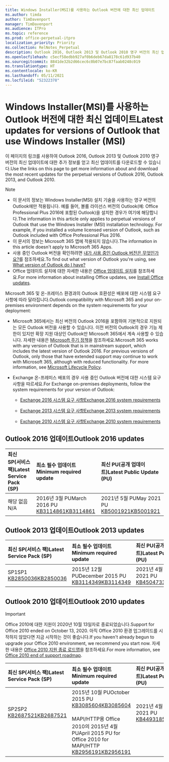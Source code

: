 ```yaml
---
title: Windows Installer(MSI)를 사용하는 Outlook 버전에 대한 최신 업데이트
ms.author: timda
author: TimDavenport
manager: TimDavenport
ms.audience: ITPro
ms.topic: reference
ms.prod: office-perpetual-itpro
localization_priority: Priority
ms.collection: RelNotes_Perpetual
description: Outlook 2016, Outlook 2013 및 Outlook 2010 영구 버전의 최신 업데이트 정보에 대한 링크를 IT 전문가에게 제공합니다.
ms.openlocfilehash: c5ecf58edbb927af0b6deb67da8178c61d937b40
ms.sourcegitcommit: 8841de32b2d66cec6c0b07e7bc87faab0248c019
ms.translationtype: HT
ms.contentlocale: ko-KR
ms.lasthandoff: 05/11/2021
ms.locfileid: "52322378"
---
```

# <a name="latest-updates-for-versions-of-outlook-that-use-windows-installer-msi"></a><span data-ttu-id="0fd94-103">Windows Installer(MSI)를 사용하는 Outlook 버전에 대한 최신 업데이트</span><span class="sxs-lookup"><span data-stu-id="0fd94-103">Latest updates for versions of Outlook that use Windows Installer (MSI)</span></span>

<span data-ttu-id="0fd94-104">이 페이지의 링크를 사용하여 Outlook 2016, Outlook 2013 및 Outlook 2010 영구 버전의 최신 업데이트에 대한 추가 정보를 얻고 최신 업데이트를 다운로드할 수 있습니다.</span><span class="sxs-lookup"><span data-stu-id="0fd94-104">Use the links on this page to get more information about and download the most recent updates for the perpetual versions of Outlook 2016, Outlook 2013, and Outlook 2010.</span></span>
  
> [!NOTE]
> - <span data-ttu-id="0fd94-p101">이 문서의 정보는 Windows Installer(MSI) 설치 기술을 사용하는 영구 버전의 Outlook에만 적용됩니다. 예를 들어, 볼륨 라이선스 버전의 Outlook(예: Office Professional Plus 2016에 포함된 Outlook)을 설치한 경우가 여기에 해당합니다.</span><span class="sxs-lookup"><span data-stu-id="0fd94-p101">The information in this article only applies to perpetual versions of Outlook that use the Windows Installer (MSI) installation technology. For example, if you installed a volume licensed version of Outlook, such as Outlook included with Office Professional Plus 2016.</span></span>
> - <span data-ttu-id="0fd94-107">이 문서의 정보는 Microsoft 365 앱에 적용되지 않습니다.</span><span class="sxs-lookup"><span data-stu-id="0fd94-107">The information in this article doesn't apply to Microsoft 365 Apps.</span></span>
> - <span data-ttu-id="0fd94-108">사용 중인 Outlook 버전을 확인하려면 [내가 사용 중인 Outlook 버전은 무엇인가요?](https://support.office.com/article/b3a9568c-edb5-42b9-9825-d48d82b2257c)를 참조하세요.</span><span class="sxs-lookup"><span data-stu-id="0fd94-108">To find out what version of Outlook you're using, see [What version of Outlook do I have?](https://support.office.com/article/b3a9568c-edb5-42b9-9825-d48d82b2257c)</span></span>
> - <span data-ttu-id="0fd94-109">Office 업데이트 설치에 대한 자세한 내용은 [Office 업데이트 설치](https://support.office.com/article/2ab296f3-7f03-43a2-8e50-46de917611c5)를 참조하세요.</span><span class="sxs-lookup"><span data-stu-id="0fd94-109">For more information about installing Office updates, see [Install Office updates](https://support.office.com/article/2ab296f3-7f03-43a2-8e50-46de917611c5).</span></span> 
  
<span data-ttu-id="0fd94-110">Microsoft 365 및 온-프레미스 환경과의 Outlook 호환성은 배포에 대한 시스템 요구 사항에 따라 달라집니다.</span><span class="sxs-lookup"><span data-stu-id="0fd94-110">Outlook compatibility with Microsoft 365 and your on-premises environment depends on the system requirements for your deployment:</span></span>
  
- <span data-ttu-id="0fd94-p102">Microsoft 365에서는 최신 버전의 Outlook 2016을 포함하여 기본적으로 지원되는 모든 Outlook 버전을 사용할 수 있습니다. 이전 버전의 Outlook의 경우 기능 제한이 있지만 확장 지원 대상인 Outlook만 Microsoft 365에서 계속 사용할 수 있습니다. 자세한 내용은 [Microsoft 주기 정책](https://support.microsoft.com/lifecycle)을 참조하세요.</span><span class="sxs-lookup"><span data-stu-id="0fd94-p102">Microsoft 365 works with any version of Outlook that is in mainstream support, which includes the latest version of Outlook 2016. For previous versions of Outlook, only those that have extended support may continue to work with Microsoft 365, although with reduced functionality. For more information, see [Microsoft Lifecycle Policy](https://support.microsoft.com/lifecycle).</span></span>
    
- <span data-ttu-id="0fd94-114">Exchange 온-프레미스 배포의 경우 사용 중인 Outlook 버전에 대한 시스템 요구 사항을 따르세요.</span><span class="sxs-lookup"><span data-stu-id="0fd94-114">For Exchange on-premises deployments, follow the system requirements for your version of Outlook:</span></span>
    
  - [<span data-ttu-id="0fd94-115">Exchange 2016 시스템 요구 사항</span><span class="sxs-lookup"><span data-stu-id="0fd94-115">Exchange 2016 system requirements</span></span>](/Exchange/plan-and-deploy/system-requirements)
    
  - [<span data-ttu-id="0fd94-116">Exchange 2013 시스템 요구 사항</span><span class="sxs-lookup"><span data-stu-id="0fd94-116">Exchange 2013 system requirements</span></span>](/exchange/exchange-2013-system-requirements-exchange-2013-help)
    
  - <span data-ttu-id="0fd94-117">[Exchange 2010 시스템 요구 사항](/previous-versions/office/exchange-server-2010/aa996719(v=exchg.141))</span><span class="sxs-lookup"><span data-stu-id="0fd94-117">[Exchange 2010 system requirements](/previous-versions/office/exchange-server-2010/aa996719(v=exchg.141))</span></span>

   
## <a name="outlook-2016-updates"></a><span data-ttu-id="0fd94-118">Outlook 2016 업데이트</span><span class="sxs-lookup"><span data-stu-id="0fd94-118">Outlook 2016 updates</span></span>

|<span data-ttu-id="0fd94-119">**최신 SP(서비스 팩)**</span><span class="sxs-lookup"><span data-stu-id="0fd94-119">**Latest Service Pack (SP)**</span></span>|<span data-ttu-id="0fd94-120">**최소 필수 업데이트**</span><span class="sxs-lookup"><span data-stu-id="0fd94-120">**Minimum required update**</span></span>|<span data-ttu-id="0fd94-121">**최신 PU(공개 업데이트)**</span><span class="sxs-lookup"><span data-stu-id="0fd94-121">**Latest Public Update (PU)**</span></span>|
|:-----|:-----|:-----|
|<span data-ttu-id="0fd94-122">해당 없음</span><span class="sxs-lookup"><span data-stu-id="0fd94-122">N/A</span></span>  <br/> |<span data-ttu-id="0fd94-123">2016년 3월 PU</span><span class="sxs-lookup"><span data-stu-id="0fd94-123">March 2016 PU</span></span> <br/>[<span data-ttu-id="0fd94-124">KB3114861</span><span class="sxs-lookup"><span data-stu-id="0fd94-124">KB3114861</span></span>](https://support.microsoft.com/help/3114861) <br/> |<span data-ttu-id="0fd94-125">2021년 5월 PU</span><span class="sxs-lookup"><span data-stu-id="0fd94-125">May 2021 PU</span></span> <br/>[<span data-ttu-id="0fd94-126">KB5001921</span><span class="sxs-lookup"><span data-stu-id="0fd94-126">KB5001921</span></span>](https://support.microsoft.com/help/5001921 ) 

## <a name="outlook-2013-updates"></a><span data-ttu-id="0fd94-127">Outlook 2013 업데이트</span><span class="sxs-lookup"><span data-stu-id="0fd94-127">Outlook 2013 updates</span></span>

|<span data-ttu-id="0fd94-128">**최신 SP(서비스 팩)**</span><span class="sxs-lookup"><span data-stu-id="0fd94-128">**Latest Service Pack (SP)**</span></span>|<span data-ttu-id="0fd94-129">**최소 필수 업데이트**</span><span class="sxs-lookup"><span data-stu-id="0fd94-129">**Minimum required update**</span></span>|<span data-ttu-id="0fd94-130">**최신 PU(공개 업데이트)**</span><span class="sxs-lookup"><span data-stu-id="0fd94-130">**Latest Public Update (PU)**</span></span>|
|:-----|:-----|:-----|
|<span data-ttu-id="0fd94-131">SP1</span><span class="sxs-lookup"><span data-stu-id="0fd94-131">SP1</span></span>  <br/>[<span data-ttu-id="0fd94-132">KB2850036</span><span class="sxs-lookup"><span data-stu-id="0fd94-132">KB2850036</span></span>](https://go.microsoft.com/fwlink/p/?LinkId=512538) <br/> |<span data-ttu-id="0fd94-133">2015년 12월 PU</span><span class="sxs-lookup"><span data-stu-id="0fd94-133">December 2015 PU</span></span> <br/>[<span data-ttu-id="0fd94-134">KB3114349</span><span class="sxs-lookup"><span data-stu-id="0fd94-134">KB3114349</span></span>](https://support.microsoft.com/kb/3114349) <br/> |<span data-ttu-id="0fd94-135">2021년 4월 PU</span><span class="sxs-lookup"><span data-stu-id="0fd94-135">April 2021 PU</span></span> <br/>[<span data-ttu-id="0fd94-136">KB4504733</span><span class="sxs-lookup"><span data-stu-id="0fd94-136">KB4504733</span></span>](https://support.microsoft.com/help/4504733)  |
   
## <a name="outlook-2010-updates"></a><span data-ttu-id="0fd94-137">Outlook 2010 업데이트</span><span class="sxs-lookup"><span data-stu-id="0fd94-137">Outlook 2010 updates</span></span>
> [!IMPORTANT]
> <span data-ttu-id="0fd94-138">Office 2010에 대한 지원이 2020년 10월 13일자로 종료되었습니다.</span><span class="sxs-lookup"><span data-stu-id="0fd94-138">Support for Office 2010 ended on October 13, 2020.</span></span> <span data-ttu-id="0fd94-139">아직 Office 2010 환경 업그레이드를 시작하지 않았다면 지금 시작하는 것이 좋습니다.</span><span class="sxs-lookup"><span data-stu-id="0fd94-139">If you haven't already begun to upgrade your Office 2010 environment, we recommend you start now.</span></span> <span data-ttu-id="0fd94-140">자세한 내용은 [Office 2010 지원 종료 로드맵](/DeployOffice/office-2010-end-support-roadmap)을 참조하세요.</span><span class="sxs-lookup"><span data-stu-id="0fd94-140">For more information, see [Office 2010 end of support roadmap](/DeployOffice/office-2010-end-support-roadmap).</span></span>

|<span data-ttu-id="0fd94-141">**최신 SP(서비스 팩)**</span><span class="sxs-lookup"><span data-stu-id="0fd94-141">**Latest Service Pack (SP)**</span></span>|<span data-ttu-id="0fd94-142">**최소 필수 업데이트**</span><span class="sxs-lookup"><span data-stu-id="0fd94-142">**Minimum required update**</span></span>|<span data-ttu-id="0fd94-143">**최신 PU(공개 업데이트)**</span><span class="sxs-lookup"><span data-stu-id="0fd94-143">**Latest Public Update (PU)**</span></span>|
|:-----|:-----|:-----|
|<span data-ttu-id="0fd94-144">SP2</span><span class="sxs-lookup"><span data-stu-id="0fd94-144">SP2</span></span> <br/>[<span data-ttu-id="0fd94-145">KB2687521</span><span class="sxs-lookup"><span data-stu-id="0fd94-145">KB2687521</span></span>](https://go.microsoft.com/fwlink/p/?LinkId=512542) <br><br><br><br/> |<span data-ttu-id="0fd94-146">2015년 10월 PU</span><span class="sxs-lookup"><span data-stu-id="0fd94-146">October 2015 PU</span></span> <br/> [<span data-ttu-id="0fd94-147">KB3085604</span><span class="sxs-lookup"><span data-stu-id="0fd94-147">KB3085604</span></span>](https://support.microsoft.com/kb/3085604) <br/><br/>  <span data-ttu-id="0fd94-148">MAPI/HTTP용 Office 2010의 2015년 4월 PU</span><span class="sxs-lookup"><span data-stu-id="0fd94-148">April 2015 PU for Office 2010 for MAPI/HTTP</span></span> <br/> [<span data-ttu-id="0fd94-149">KB2956191</span><span class="sxs-lookup"><span data-stu-id="0fd94-149">KB2956191</span></span>](https://support.microsoft.com/help/2956191/april-14-2015-update-for-office-2010-kb2956191) <br/> |<span data-ttu-id="0fd94-150">2021년 4월 PU</span><span class="sxs-lookup"><span data-stu-id="0fd94-150">April 2021 PU</span></span> <br/>[<span data-ttu-id="0fd94-151">KB4493185</span><span class="sxs-lookup"><span data-stu-id="0fd94-151">KB4493185</span></span>](https://support.microsoft.com/help/4493185) <br><br><br><br/>|
